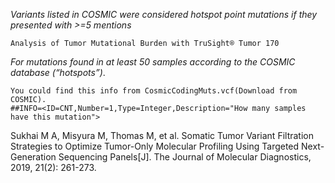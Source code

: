 *Variants listed in COSMIC were considered hotspot point mutations if they presented with >=5 mentions*

    Analysis of Tumor Mutational Burden with TruSight® Tumor 170
    
*For mutations found in at least 50 samples according to the COSMIC database (“hotspots”)*.
    
    You could find this info from CosmicCodingMuts.vcf(Download from COSMIC).
    ##INFO=<ID=CNT,Number=1,Type=Integer,Description="How many samples have this mutation">

Sukhai M A, Misyura M, Thomas M, et al. Somatic Tumor Variant Filtration Strategies to Optimize Tumor-Only Molecular Profiling Using Targeted Next-Generation Sequencing Panels[J]. The Journal of Molecular Diagnostics, 2019, 21(2): 261-273. 